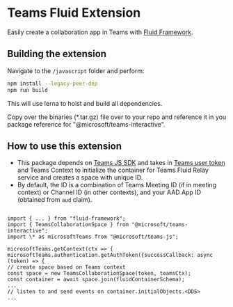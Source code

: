 # Teams Fluid Extension

Easily create a collaboration app in Teams with [Fluid Framework](https://fluidframework.com/).

## Building the extension

Navigate to the `/javascript` folder and perform:

```bash
npm install --legacy-peer-dep
npm run build
```

This will use lerna to hoist and build all dependencies.

Copy over the binaries (\*.tar.gz) file over to your repo and reference it in you package reference for "@microsoft/teams-interactive".

## How to use this extension

- This package depends on [Teams JS SDK](https://docs.microsoft.com/en-us/javascript/api/overview/msteams-client?view=msteams-client-js-latest) and takes in [Teams user token](https://docs.microsoft.com/en-us/azure/communication-services/quickstarts/manage-teams-identity?pivots=programming-language-csharp) and Teams Context to initialize the container for Teams Fluid Relay service and creates a space with unique ID.
- By default, the ID is a combination of Teams Meeting ID (if in meeting context) or Channel ID (in other contexts), and your AAD App ID (obtained from `aud` claim).

```

import { ... } from "fluid-framework";
import { TeamsCollaborationSpace } from "@microsoft/teams-interactive";
import \* as microsoftTeams from "@microsoft/teams-js";

microsoftTeams.getContext(ctx => {
microsoftTeams.authentication.getAuthToken({successCallback: async (token) => {
// create space based on Teams context
const space = new TeamsCollaborationSpace(token, teamsCtx);
const container = await space.join(fluidContainerSchema);
...
// listen to and send events on container.initialObjects.<DDS>
...

```
